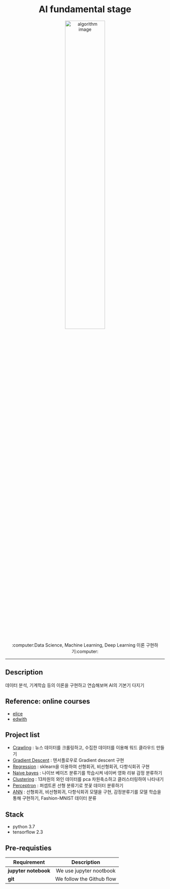 <h1 align="center">AI fundamental stage</h1>
<p align="center">
    <img alt="algorithm image" src="https://user-images.githubusercontent.com/53554014/89105614-82385b80-d45d-11ea-9221-91d367bb1059.jpg" width=50% height=50% />
</p>
<p align="center">
  :computer:Data Science, Machine Learning, Deep Learning 이론 구현하기:computer:
</p>

* * *

## Description
데이터 분석, 기계학습 등의 이론을 구현하고 연습해보며 AI의 기본기 다지기

## Reference: online courses
* [elice](https://elice.io/)
* [edwith](https://www.edwith.org/)

## Project list
* [Crawling](https://github.com/seraaaayeo/Study-AI/tree/master/Python-Crawling) : 뉴스 데이터를 크롤링하고, 수집한 데이터를 이용해 워드 클라우드 만들기
* [Gradient Descent](https://github.com/seraaaayeo/Study-AI/blob/master/edwith/Gradient%20descent/gradient_descent_test1.ipynb) : 텐서플로우로 Gradient descent 구현
* [Regression](https://github.com/seraaaayeo/Study-AI/tree/master/elice/2_Regression) : sklearn을 이용하여 선형회귀, 비선형회귀, 다항식회귀 구현
* [Naive bayes](https://github.com/seraaaayeo/Study-AI/blob/master/elice/3_Naive_Bayes/Naive_Bayesian_(5)_Sentiment%20Classifier.ipynb) : 나이브 베이즈 분류기를 학습시켜 네이버 영화 리뷰 감정 분류하기
* [Clustering](https://github.com/seraaaayeo/Study-AI/blob/master/elice/4_KMeans_Clustering/test_KMeans.ipynb) : 13차원의 와인 데이터를 pca 차원축소하고 클러스터링하여 나타내기
* [Perceptron](https://github.com/seraaaayeo/Study-AI/blob/master/elice/5_Perceptron/perceptron_iris.ipynb) : 퍼셉트론 선형 분류기로 붓꽃 데이터 분류하기
* [ANN](https://github.com/seraaaayeo/Study-AI/tree/master/elice/6_ANN) : 선형회귀, 비선형회귀, 다항식회귀 모델을 구현, 감정분류기를 모델 학습을 통해 구현하기, Fashion-MNIST 데이터 분류

## Stack
* python 3.7
* tensorflow 2.3

## Pre-requisties
|  <center>Requirement</center> |  <center>Description</center> |  
|:--------|:--------:|
|**jupyter notebook** | <center>We use jupyter nootbook</center> |
|**git** | <center>We follow the Github flow</center> |